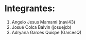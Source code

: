 # Integrantes: 
1. Angelo Jesus Mamami (navi43)
2. Josué Colca Balvin (josuejcb)
3. Adryana Garces Quispe (GarcesQ)
   
